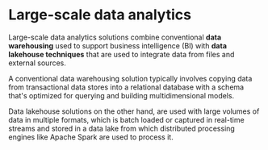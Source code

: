 # Large-scale data analytics

Large-scale data analytics solutions combine conventional **data warehousing** used to support business intelligence (BI) with **data lakehouse techniques** that are used to integrate data from files and external sources. 

A conventional data warehousing solution typically involves copying data from transactional data stores into a relational database with a schema that's optimized for querying and building multidimensional models. 

Data lakehouse solutions on the other hand, are used with large volumes of data in multiple formats, which is batch loaded or captured in real-time streams and stored in a data lake from which distributed processing engines like Apache Spark are used to process it.